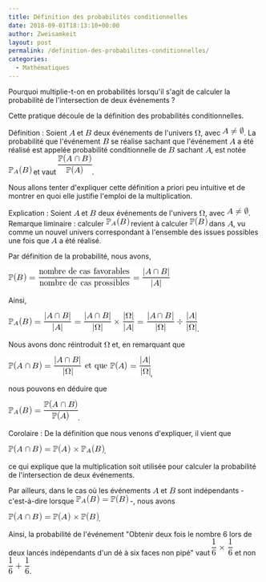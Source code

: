 ```yaml
---
title: Définition des probabilités conditionnelles
date: 2018-09-01T18:13:10+00:00
author: Zweisamkeit
layout: post
permalink: /definition-des-probabilites-conditionnelles/
categories:
  - Mathématiques
---
```

Pourquoi multiplie-t-on en probabilités lorsqu'il s'agit de calculer la probabilité de l'intersection de deux événements ?

Cette pratique découle de la définition des probabilités conditionnelles.

Définition : Soient ![](/img/80d9073f34a77c9632a7b2238d0adb85.png)<!--  A  --> et ![](/img/47e9e5702768445a5891c67722c722ea.png)<!--  B  --> deux événements de l'univers ![](/img/34c6da428034553dc0ad5bc43dafe7cb.png)<!--  \Omega  -->, avec ![](/img/afbeb404551d2873caad9a3376b27752.png)<!--  A\ne \emptyset  -->.
La probabilité que l'événement ![](/img/47e9e5702768445a5891c67722c722ea.png)<!--  B  --> se réalise sachant que l'événement ![](/img/80d9073f34a77c9632a7b2238d0adb85.png)<!--  A  --> a été réalisé est appelée probabilité conditionnelle de ![](/img/47e9e5702768445a5891c67722c722ea.png)<!--  B  -->  sachant ![](/img/80d9073f34a77c9632a7b2238d0adb85.png)<!--  A  -->, est notée ![](/img/b0f5b8745894830a1d90225ee6114224.png)<!--  \mathbb{P}_A(B)  --> et vaut ![](/img/a5df25b911946931ca5033f498d88f6c.png)<!--  \frac{\mathbb{P}(A\cap B)}{\mathbb{P}(A)}  -->.

Nous allons tenter d'expliquer cette définition a priori peu intuitive et de montrer en quoi elle justifie l'emploi de la multiplication.

Explication : Soient ![](/img/80d9073f34a77c9632a7b2238d0adb85.png)<!--  A  --> et ![](/img/47e9e5702768445a5891c67722c722ea.png)<!--  B  --> deux événements de l'univers ![](/img/34c6da428034553dc0ad5bc43dafe7cb.png)<!--  \Omega  -->, avec ![](/img/afbeb404551d2873caad9a3376b27752.png)<!--  A\ne \emptyset  -->.
Remarque liminaire : calculer ![](/img/b0f5b8745894830a1d90225ee6114224.png)<!--  \mathbb{P}_A(B)  --> revient à calculer ![](/img/fc1718a3210b63527d09ae087bd6c423.png)<!-- \mathbb{P}(B) --> dans ![](/img/80d9073f34a77c9632a7b2238d0adb85.png)<!--  A  -->, vu comme un nouvel univers correspondant à l'ensemble des issues possibles une fois que ![](/img/80d9073f34a77c9632a7b2238d0adb85.png)<!--  A  --> a été réalisé.

Par définition de la probabilité, nous avons,

![](/img/7914dc231403e4ae4ad5621604442594.png)<!--  \mathbb{P}(B)=\frac{\text{nombre de cas favorables}}{\text{nombre de cas prossibles}} = \frac{\vert A\cap B\vert}{\vert A\vert}  -->

Ainsi,

![](/img/d0d9f18edd2e66013940cd1315af9731.png)<!--  \mathbb{P}_A(B) = \frac{\vert A\cap B\vert}{\vert A\vert} =  \frac{\vert A\cap B\vert}{\vert \Omega\vert} \times \frac{\vert \Omega\vert}{\vert A\vert} = \frac{\vert A\cap B\vert}{\vert \Omega\vert} \div \frac{\vert A\vert}{\vert \Omega\vert} -->.

Nous avons donc réintroduit ![](/img/34c6da428034553dc0ad5bc43dafe7cb.png)<!--  \Omega  --> et, en remarquant que

![](/img/1fd0bab0ea63ffea94eb04ab1d3c5c31.png)<!-- \mathbb{P}(A\cap B) = \frac{\vert A\cap B\vert}{\vert \Omega\vert} \text{ et que } \mathbb{P}(A) = \frac{\vert A\vert}{\vert \Omega\vert} -->,

nous pouvons en déduire que

![](/img/bf8d9fc0d1999022eadb34dc7cd4cecf.png)<!--  \mathbb{P}_A(B) = \frac{\mathbb{P}(A\cap B)}{\mathbb{P}(A)}  -->.

Corolaire : De la définition que nous venons d'expliquer, il vient que

![](/img/fa3cbce3c6733e6e542a7646d174d48f.png)<!--  \mathbb{P}(A\cap B)  = \mathbb{P}(A) \times \mathbb{P}_A(B) -->.

ce qui explique que la multiplication soit utilisée pour calculer la probabilité de l'intersection de deux événements.

Par ailleurs, dans le cas où les événements ![](/img/80d9073f34a77c9632a7b2238d0adb85.png)<!--  A  --> et ![](/img/47e9e5702768445a5891c67722c722ea.png)<!--  B  --> sont indépendants - c'est-à-dire lorsque ![](/img/8a9f90ff151f8013cebe90f0f23a231f.png)<!--  \mathbb{P}_A(B) = \mathbb{P}(B) --> -, nous avons

![](/img/ce0fc437fc66b912e347e1b3cda1ddec.png)<!--  \mathbb{P}(A\cap B)  = \mathbb{P}(A) \times \mathbb{P}(B) -->.

Ainsi, la probabilité de l'événement "Obtenir deux fois le nombre 6 lors de deux lancés indépendants d'un dé à six faces non pipé" vaut ![](/img/3744560f63f7361c0308b4b3f6e84795.png)<!-- \frac{1}{6}\times \frac{1}{6}  --> et non ![](/img/febfffbb374a5613fc532a2af421bc44.png)<!-- \frac{1}{6} + \frac{1}{6}  -->.
